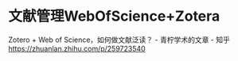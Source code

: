 # 文献管理WebOfScience+Zotera






Zotero + Web of Science，如何做文献泛读？ - 青柠学术的文章 - 知乎
https://zhuanlan.zhihu.com/p/259723540













